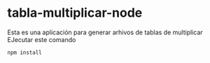 # tabla-multiplicar-node
Esta es una aplicación para generar arhivos de tablas de multiplicar
EJecutar este comando

````
npm install
````
